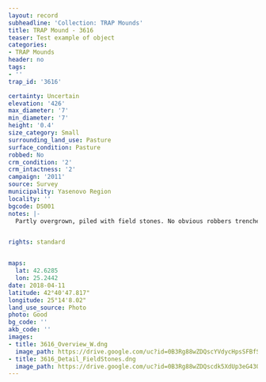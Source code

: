 ```yaml
---
layout: record
subheadline: 'Collection: TRAP Mounds'
title: TRAP Mound - 3616
teaser: Test example of object
categories:
- TRAP Mounds
header: no
tags:
- ''
trap_id: '3616'

certainty: Uncertain
elevation: '426'
max_diameter: '7'
min_diameter: '7'
height: '0.4'
size_category: Small
surrounding_land_use: Pasture
surface_condition: Pasture
robbed: No
crm_condition: '2'
crm_intactness: '2'
campaign: '2011'
source: Survey
municipality: Yasenovo Region
locality: ''
bgcode: DS001
notes: |-
  Partly overgrown, piled with field stones. No obvious robbers trenches, damaged by agriculture unusually steep.


rights: standard


maps:
  lat: 42.6285
  lon: 25.2442
date: 2018-04-11
latitude: 42°40'47.817"
longitude: 25°14'8.02"
land_use_source: Photo
photo: Good
bg_code: ''
akb_code: ''
images:
- title: 3616_Overview_W.dng
  image_path: https://drive.google.com/uc?id=0B3Rg88wZDQscYVdycHpsSFBfSTg
- title: 3616_Detail_FieldStones.dng
  image_path: https://drive.google.com/uc?id=0B3Rg88wZDQscdk5XdUp3eG43OGs
---
```

